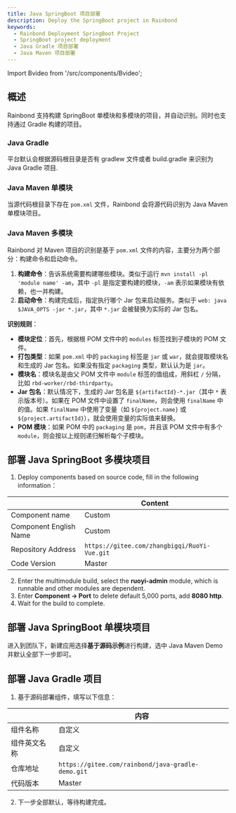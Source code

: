 ```yaml
---
title: Java SpringBoot 项目部署
description: Deploy the SpringBoot project in Rainbond
keywords:
  - Rainbond Deployment SpringBoot Project
  - SpringBoot project deployment
  - Java Gradle 项目部署
  - Java Maven 项目部署
---
```


Import Bvideo from '/src/components/Bvideo';

<Bvideo src="//player.bilibili.com/player.html?aid=820892498&bvid=BV1334y1f76U&cid=983036584&page=5" />

## 概述

Rainbond 支持构建 SpringBoot 单模块和多模块的项目，并自动识别。同时也支持通过 Gradle 构建的项目。

### Java Gradle

平台默认会根据源码根目录是否有 gradlew 文件或者 build.gradle 来识别为 Java Gradle 项目.

### Java Maven 单模块

当源代码根目录下存在 `pom.xml` 文件，Rainbond 会将源代码识别为 Java Maven 单模块项目。

### Java Maven 多模块

Rainbond 对 Maven 项目的识别是基于 `pom.xml` 文件的内容，主要分为两个部分：构建命令和启动命令。

1. **构建命令**：告诉系统需要构建哪些模块。类似于运行 `mvn install -pl 'module name' -am`，其中 `-pl` 是指定要构建的模块，`-am` 表示如果模块有依赖，也一并构建。
2. **启动命令**：构建完成后，指定执行哪个 Jar 包来启动服务。类似于 `web: java $JAVA_OPTS -jar *.jar`，其中 `*.jar` 会被替换为实际的 Jar 包名。

**识别规则**：

- **模块定位**：首先，根据根 POM 文件中的 `modules` 标签找到子模块的 POM 文件。
- **打包类型**：如果 `pom.xml` 中的 `packaging` 标签是 `jar` 或 `war`，就会提取模块名和生成的 Jar 包名。如果没有指定 `packaging` 类型，默认认为是 `jar`。
- **模块名**：模块名是由父 POM 文件中 `module` 标签的值组成，用斜杠 `/` 分隔，比如 `rbd-worker/rbd-thirdparty`。
- **Jar 包名**：默认情况下，生成的 Jar 包名是 `${artifactId}-*.jar`（其中 `*` 表示版本号）。如果在 POM 文件中设置了 `finalName`，则会使用 `finalName` 中的值。如果 `finalName` 中使用了变量（如 `${project.name}` 或 `${project.artifactId}`），就会使用变量的实际值来替换。
- **POM 模块**：如果 POM 中的 `packaging` 是 `pom`，并且该 POM 文件中有多个 `module`，则会按以上规则递归解析每个子模块。

## 部署 Java SpringBoot 多模块项目

1. Deploy components based on source code, fill in the following information：

|                        | Content                                      |
| ---------------------- | -------------------------------------------- |
| Component name         | Custom                                       |
| Component English Name | Custom                                       |
| Repository Address     | `https://gitee.com/zhangbigqi/RuoYi-Vue.git` |
| Code Version           | Master                                       |

2. Enter the multimodule build, select the **ruoyi-admin** module, which is runnable and other modules are dependent.
3. Enter **Component -> Port** to delete default 5,000 ports, add **8080 http**.
4. Wait for the build to complete.

## 部署 Java SpringBoot 单模块项目

进入到团队下，新建应用选择**基于源码示例**进行构建，选中 Java Maven Demo 并默认全部下一步即可。

## 部署 Java Gradle 项目

1. 基于源码部署组件，填写以下信息：

|        | 内容                                                |
| ------ | ------------------------------------------------- |
| 组件名称   | 自定义                                               |
| 组件英文名称 | 自定义                                               |
| 仓库地址   | `https://gitee.com/rainbond/java-gradle-demo.git` |
| 代码版本   | Master                                            |

2. 下一步全部默认，等待构建完成。
